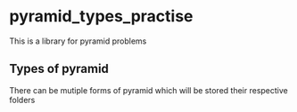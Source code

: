 # pyramid_types_practise
This is a library for pyramid problems
## Types of pyramid

There can be mutiple forms of pyramid which will be stored their respective folders


